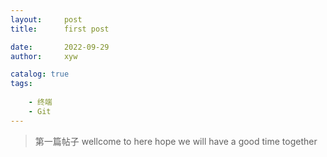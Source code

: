 ```yaml
---
layout:     post
title:      first post

date:       2022-09-29
author:     xyw

catalog: true
tags:
    
    - 终端
    - Git
---
```


>第一篇帖子
wellcome to here
hope we will have a good time together
